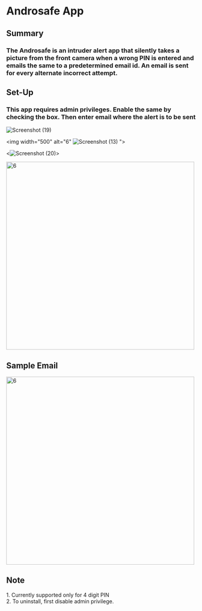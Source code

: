 <h1> Androsafe App </h1>
<h2> Summary </h2>
<h3>The Androsafe is an intruder alert app that silently takes a picture from the front camera when a wrong PIN is entered and emails the same to a predetermined email id. An email is sent for every alternate incorrect attempt.</h3>

<h2> Set-Up </h2>
<h3>This app requires admin privileges. Enable the same by checking the box. Then enter email where the alert is to be sent</h3>

![Screenshot (19)](https://user-images.githubusercontent.com/114461735/192594545-c6359c72-bcc5-4a2c-acd4-ed05ee883d0b.png)

<img width="500" alt="6" ![Screenshot (13)](https://user-images.githubusercontent.com/114461735/192595112-80f4a3d1-d275-404d-86de-c14be2ff847a.png)
">

<![Screenshot (20)](https://user-images.githubusercontent.com/114461735/192595467-ac38d6e9-eaf1-4543-8522-a534cc9df75a.png)>

<img width="500" alt="6" src="https://user-images.githubusercontent.com/67473215/105157878-6a4fb380-5b33-11eb-8a01-bf5f6302f958.jpg">

<h2>Sample Email</h2>

<img width="500" alt="6" src="https://user-images.githubusercontent.com/67473215/105156414-d204ff00-5b31-11eb-804a-4ca0d3284f2b.PNG">

<h2>Note</h2>
1. Currently supported only for 4 digit PIN </br>
2. To uninstall, first disable admin privilege.
